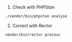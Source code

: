1. Check with PHPStan

```bash
./vendor/bin/phpstan analyse
```

2. Correct with Rector

```bash
vendor/bin/rector process
```
